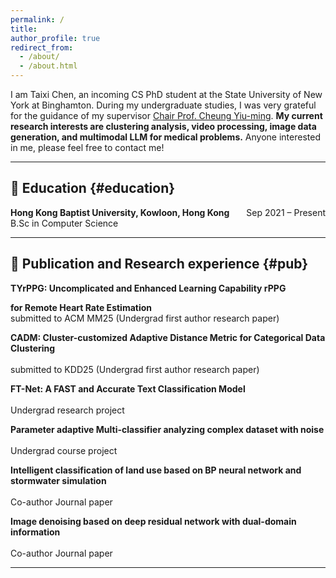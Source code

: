 ```yaml
---
permalink: /
title:
author_profile: true
redirect_from: 
  - /about/
  - /about.html
---
```

I am Taixi Chen, an incoming CS PhD student at the State University of New York at Binghamton. During my undergraduate studies, I was very grateful for the guidance of my supervisor <a href="https://www.comp.hkbu.edu.hk/~ymc/"> Chair Prof. Cheung Yiu-ming</a>. **My current research interests are clustering analysis, video processing, image data generation, and multimodal LLM for medical problems.** Anyone interested in me, please feel free to contact me!

---

## 📖 Education {#education}
**Hong Kong Baptist University, Kowloon, Hong Kong**     <span style="float: right;">Sep 2021 – Present</span>
<br>
B.Sc in Computer Science

---

## 📖 Publication and Research experience {#pub}
**TYrPPG: Uncomplicated and Enhanced Learning Capability rPPG**
<br>

**for Remote Heart Rate Estimation**
<br>
submitted to ACM MM25 (Undergrad first author research paper)
<br>

**CADM: Cluster-customized Adaptive Distance Metric for Categorical Data Clustering**     
<br>
submitted to KDD25 (Undergrad first author research paper)
<br>


**FT-Net: A FAST and Accurate Text Classification Model**     
<br>
Undergrad research project
<br>

**Parameter adaptive Multi-classifier analyzing complex dataset with noise**  
<br>
Undergrad course project
<br>

**Intelligent classification of land use based on BP neural network and stormwater simulation**  
<br>
Co-author Journal paper
<br> 


**Image denoising based on deep residual network with dual-domain information**     
<br>
Co-author Journal paper
<br>

---
<div style="width: 100%; margin: auto;">
      <script type='text/javascript' id='clustrmaps' src='//cdn.clustrmaps.com/map_v2.js?cl=ffffff&w=300&t=tt&d=oMV34JLFA3Jp3H41-As6Lgg-0IQPFESA6TJlIwAjQWs'></script>
      <br>
</div>


